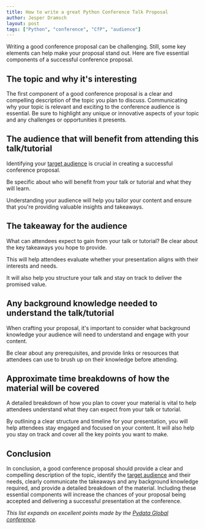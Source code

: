 ```yaml
---
title: How to write a great Python Conference Talk Proposal
author: Jesper Dramsch
layout: post
tags: ["Python", "conference", "CfP", "audience"]
---
```


Writing a good conference proposal can be challenging. Still, some key elements can help make your proposal stand out. Here are five essential components of a successful conference proposal.

## The topic and why it's interesting
The first component of a good conference proposal is a clear and compelling description of the topic you plan to discuss. Communicating why your topic is relevant and exciting to the conference audience is essential. Be sure to highlight any unique or innovative aspects of your topic and any challenges or opportunities it presents.

## The audience that will benefit from attending this talk/tutorial
Identifying your [target audience](/resources/find-target-audience/) is crucial in creating a successful conference proposal.

Be specific about who will benefit from your talk or tutorial and what they will learn. 

Understanding your audience will help you tailor your content and ensure that you're providing valuable insights and takeaways.

## The takeaway for the audience 
What can attendees expect to gain from your talk or tutorial? Be clear about the key takeaways you hope to provide. 

This will help attendees evaluate whether your presentation aligns with their interests and needs. 

It will also help you structure your talk and stay on track to deliver the promised value.

## Any background knowledge needed to understand the talk/tutorial 
When crafting your proposal, it's important to consider what background knowledge your audience will need to understand and engage with your content. 

Be clear about any prerequisites, and provide links or resources that attendees can use to brush up on their knowledge before attending.

## Approximate time breakdowns of how the material will be covered
A detailed breakdown of how you plan to cover your material is vital to help attendees understand what they can expect from your talk or tutorial. 

By outlining a clear structure and timeline for your presentation, you will help attendees stay engaged and focused on your content. It will also help you stay on track and cover all the key points you want to make.

## Conclusion
In conclusion, a good conference proposal should provide a clear and compelling description of the topic, identify the [target audience](/resources/find-target-audience/) and their needs, clearly communicate the takeaways and any background knowledge required, and provide a detailed breakdown of the material. Including these essential components will increase the chances of your proposal being accepted and delivering a successful presentation at the conference.

_This list expands on excellent points made by the [Pydata Global conference](https://pydata.org/global2022/present/)._